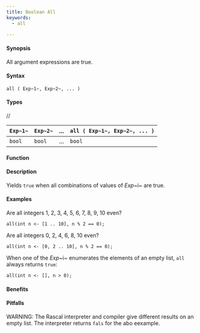 ```yaml
---
title: Boolean All
keywords:
  - all

---
```


#### Synopsis

All argument expressions are true.

#### Syntax

`all ( Exp~1~, Exp~2~, ... )`

#### Types

//

| `Exp~1~` | `Exp~2~` | ... | `all ( Exp~1~, Exp~2~, ... )` |
| --- | --- | --- | --- |
|`bool`     | `bool`    | ... | `bool`                           |


#### Function

#### Description

Yields `true` when all combinations of values of _Exp_~i~ are true.

#### Examples

Are all integers 1, 2, 3, 4, 5, 6, 7, 8, 9, 10 even?
```rascal-shell,continue
all(int n <- [1 .. 10], n % 2 == 0);
```
Are all integers 0, 2, 4, 6, 8, 10 even?
```rascal-shell,continue
all(int n <- [0, 2 .. 10], n % 2 == 0);
```

When one of the _Exp_~i~ enumerates the elements of an empty list, `all` always returns `true`:
```rascal-shell
all(int n <- [], n > 0);
```

#### Benefits

#### Pitfalls

WARNING: The Rascal interpreter and compiler give different results on an empty list. 
The interpreter returns `fals` for the abo eexample.
